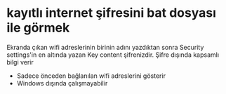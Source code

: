 # kayıtlı internet şifresini bat dosyası ile görmek
Ekranda çıkan wifi adreslerinin birinin adını yazdıktan sonra Security settings'in en altında yazan Key content şifrenizdir. Şifre dışında kapsamlı bilgi verir
* Sadece önceden bağlanılan wifi adreslerini gösterir
* Windows dışında çalışmayabilir
